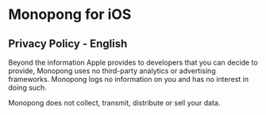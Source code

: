 # Monopong for iOS 

## Privacy Policy - English

Beyond the information Apple provides to developers that you can decide to provide, Monopong uses no third-party analytics or advertising frameworks. Monopong logs no information on you and has no interest in doing such. 

Monopong does not collect, transmit, distribute or sell your data.
